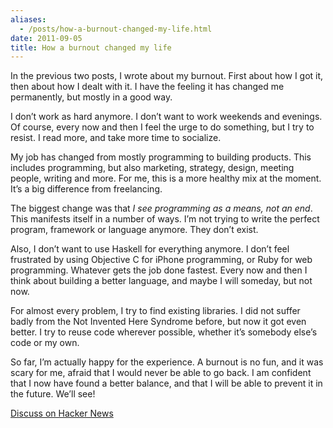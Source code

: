 ```yaml
---
aliases:
  - /posts/how-a-burnout-changed-my-life.html
date: 2011-09-05
title: How a burnout changed my life
---
```


In the previous two posts, I wrote about my burnout. First about how I got it,
then about how I dealt with it. I have the feeling it has changed me
permanently, but mostly in a good way.&#10;

I don’t work as hard anymore. I don’t want to work weekends and evenings. Of
course, every now and then I feel the urge to do something, but I try to resist.
I read more, and take more time to socialize.&#10;

My job has changed from mostly programming to building products. This includes
programming, but also marketing, strategy, design, meeting people, writing and
more. For me, this is a more healthy mix at the moment. It’s a big difference
from freelancing.&#10;

The biggest change was that *I see programming as a means, not an end*. This
manifests itself in a number of ways. I’m not trying to write the perfect
program, framework or language anymore. They don’t exist.&#10;

Also, I don’t want to use Haskell for everything anymore. I don’t feel
frustrated by using Objective C for iPhone programming, or Ruby for web
programming. Whatever gets the job done fastest. Every now and then I think
about building a better language, and maybe I will someday, but not now.&#10;

For almost every problem, I try to find existing libraries. I did not suffer
badly from the Not Invented Here Syndrome before, but now it got even better. I
try to reuse code wherever possible, whether it’s somebody else’s code or my
own.&#10;

So far, I’m actually happy for the experience. A burnout is no fun, and it was
scary for me, afraid that I would never be able to go back. I am confident that
I now have found a better balance, and that I will be able to prevent it in the
future. We’ll see\!&#10;

[Discuss on Hacker News](http://news.ycombinator.com/item?id=2961692)
